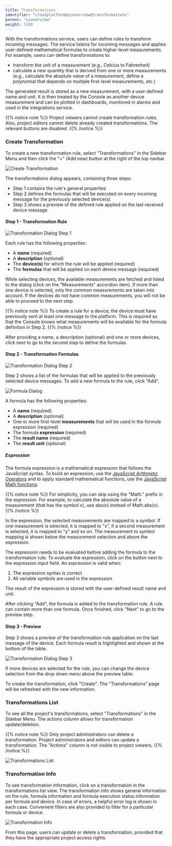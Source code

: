 ```yaml
---
title: Transformations
identifier: "cloudplatform@uioverview@transformations"
parent: "uioverview"
weight: 5300
---
```


With the transformations service, users can define rules to transform incoming messages. The service listens for incoming messages and applies user-defined mathematical formulas to create higher-level measurements. For example, users can define transformations to:

- transform the unit of a measurement (e.g., Celcius to Fahrenheit)
- calculate a new quantity that is derived from one or more measurements (e.g., calculate the absolute value of a measurement, define a polynomial that depends on multiple first-level measurements, etc.)

The generated result is stored as a new measurement, with a user-defined name and unit. It is then treated by the Console as another device measurement and can be plotted in dashboards, monitored in alarms and used in the integrations service.

{{% notice note %}}
Project viewers cannot create transformation rules. Also, project editors cannot delete already created transformations. The relevant buttons are disabled.
{{% /notice %}}

### Create Transformation

To create a new transformation rule, select "Transformations" in the Sidebar Menu and then click the "+" (Add new) button at the right of the top navbar.

![Create Transformation](/images/transformations/create_transformation.png)

The transformations dialog appears, containing three steps:

- Step 1 contains the rule's general properties
- Step 2 defines the formulas that will be executed on every incoming message for the previously selected device(s)
- Step 3 shows a preview of the defined rule applied on the last received device message

#### Step 1 - Transformation Rule

![Transformation Dialog Step 1](/images/transformations/transformation_dialog_step_1.png?width=30pc)

Each rule has the following properties:

- A **name** (required)
- A **description** (optional)
- The **device(s)** for which the rule will be applied (required)
- The **formulas** that will be applied on each device message (required)

While selecting devices, the available measurements are fetched and listed to the dialog (click on the "Measurements" accordion item). If more than one device is selected, only the common measurements are taken into account. If the devices do not have common measurements, you will not be able to proceed to the next step.

{{% notice note %}}
To create a rule for a device, the device must have previously sent at least one message to the platform. This is required so that the Console knows what measurements will be available for the formula definition in Step 2.
{{% /notice %}}

After providing a name, a description (optional) and one or more devices, click next to go to the second step to define the formulas.

#### Step 2 - Transformation Formulas

![Transformation Dialog Step 2](/images/transformations/transformation_dialog_step_2.png?width=30pc)

Step 2 shows a list of the formulas that will be applied to the previously selected device messages. To add a new formula to the rule, click "Add".

![Formula Dialog](/images/transformations/formula_dialog.png?width=30pc)

A formula has the following properties:

- A **name** (required)
- A **description** (optional)
- One or more first-level **measurements** that will be used in the formula expression (required)
- The formula **expression** (required)
- The **result name** (required)
- The **result unit** (optional)

##### Expression

The formula expression is a mathematical expression that follows the JavaScript syntax. To build an expression, use the [JavaScript Arithmetic Operators](https://developer.mozilla.org/en-US/docs/Web/JavaScript/Guide/Expressions_and_operators#arithmetic_operators) and to apply standard mathematical functions, use the [JavaScript Math functions](https://developer.mozilla.org/en-US/docs/Web/JavaScript/Reference/Global_Objects/Math).

{{% notice note %}}
For simplicity, you can skip using the "Math." prefix in the expression. For example, to calculate the absolute value of a measurement (that has the symbol x), use abs(x) instead of Math.abs(x).
{{% /notice %}}

In the expression, the selected measurements are mapped to a symbol. If one measurement is selected, it is mapped to "x", if a second measurement is selected, it is mapped to "y" and so on. The measurement to symbol mapping is shown below the measurement selection and above the expression.

The expression needs to be evaluated before adding the formula to the transformation rule. To evaluate the expression, click on the button next to the expression input field. An expression is valid when:

1. The expression syntax is correct
2. All variable symbols are used in the expression

The result of the expression is stored with the user-defined result name and unit.

After clicking "Add", the formula is added to the transformation rule. A rule can contain more than one formula. Once finished, click "Next" to go to the preview step.

#### Step 3 - Preview

Step 3 shows a preview of the transformation rule application on the last message of the device. Each formula result is highlighted and shown at the bottom of the table.

![Transformation Dialog Step 3](/images/transformations/transformation_dialog_step_3.png?width=30pc)

If more devices are selected for the rule, you can change the device selection from the drop down menu above the preview table.

To create the transformation, click "Create". The "Transformations" page will be refreshed with the new information.

### Transformations List

To see all the project's transformations, select "Transformations" in the Sidebar Menu. The actions column allows for transformation update/deletion.

{{% notice note %}}
Only project administrators can delete a transformation. Project administrators and editors can update a transformation. The "Actions" column is not visible to project viewers.
{{% /notice %}}

![Transformations List](/images/transformations/transformations_list.png)

### Transformation Info

To see transformation information, click on a transformation in the transformations list view. The transformation info shows general information on the rule, formula information and formula execution status information per formula and device. In case of errors, a helpful error log is shown in each case. Convenient filters are also provided to filter for a particular formula or device.

![Transformation Info](/images/transformations/transformation_info.png)

From this page, users can update or delete a transformation, provided that they have the appropriate project access rights.

